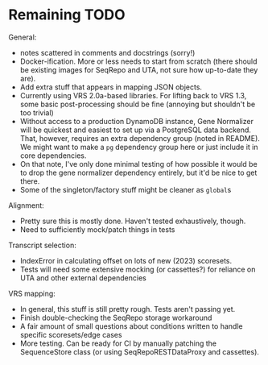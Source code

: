 # Remaining TODO

General:
* notes scattered in comments and docstrings (sorry!)
* Docker-ification. More or less needs to start from scratch (there should be existing images for SeqRepo and UTA, not sure how up-to-date they are).
* Add extra stuff that appears in mapping JSON objects.
* Currently using VRS 2.0a-based libraries. For lifting back to VRS 1.3, some basic post-processing should be fine (annoying but shouldn't be too trivial)
* Without access to a production DynamoDB instance, Gene Normalizer will be quickest and easiest to set up via a PostgreSQL data backend. That, however, requires an extra dependency group (noted in README). We might want to make a `pg` dependency group here or just include it in core dependencies.
* On that note, I've only done minimal testing of how possible it would be to drop the gene normalizer dependency entirely, but it'd be nice to get there.
* Some of the singleton/factory stuff might be cleaner as `global`s

Alignment:
* Pretty sure this is mostly done. Haven't tested exhaustively, though.
* Need to sufficiently mock/patch things in tests

Transcript selection:
* IndexError in calculating offset on lots of new (2023) scoresets.
* Tests will need some extensive mocking (or cassettes?) for reliance on UTA and other external dependencies

VRS mapping:
* In general, this stuff is still pretty rough. Tests aren't passing yet.
* Finish double-checking the SeqRepo storage workaround
* A fair amount of small questions about conditions written to handle specific scoresets/edge cases
* More testing. Can be ready for CI by manually patching the SequenceStore class (or using SeqRepoRESTDataProxy and cassettes).
